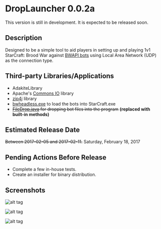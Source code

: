 # DropLauncher 0.0.2a
This version is still in development. It is expected to be released soon.

## Description
Designed to be a simple tool to aid players in setting up and playing 1v1 StarCraft: Brood War against [BWAPI bots](https://github.com/bwapi/bwapi) using Local Area Network (UDP) as the connection type.

## Third-party Libraries/Applications
* AdakiteLibrary
* Apache's [Commons IO](https://commons.apache.org/proper/commons-io/) library
* [zip4j](http://www.lingala.net/zip4j/) library
* [bwheadless.exe](https://github.com/tscmoo/bwheadless) to load the bots into StarCraft.exe
* ~~[FileDrop.java](http://iharder.sourceforge.net/current/java/filedrop/) for dropping bot files into the program~~ **(replaced with built-in methods)**

## Estimated Release Date
~~Between 2017-02-05 and 2017-02-11.~~
Saturday, February 18, 2017

## Pending Actions Before Release
* Complete a few in-house tests.
* Create an installer for binary distribution.

## Screenshots

![alt tag](http://i.imgur.com/0LKGpcf.png)

![alt tag](http://i.imgur.com/KBg6ZQk.png)

![alt tag](http://i.imgur.com/0VY1Ijh.png)
